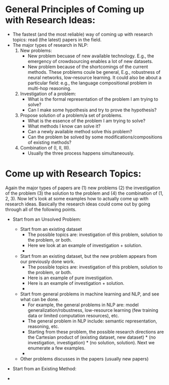 # General Principles of Coming up with Research Ideas:
   - The fastest (and the most reliable) way of coming up with research topics: read (the latest) papers in the field. 
   - The major types of research in NLP:
      1. New problems:
          + New problem becuase of new available technology. E.g., the emergency of crowdsourcing enables a lot of new datasets. 
          + New problem because of the shortcomings of the current methods. These problems coule be general, E.g., robustness of neural networks, low-resource learning. It could also be about a particular field: e.g., the language compositional problem in multi-hop reasoning. 
      2. Investigation of a problem:
          + What is the formal representation of the problem I am trying to solve?
          + Can I make some hypothesis and try to prove the hypothesis? 
      3. Propose solution of a problem/a set of problems. 
          + What is the essence of the problem I am trying to solve?
          + What methods I know can solve it? 
          + Can a newly available method solve this problem?
          + Can the problem be solved by some modifications/compositions of existing methods?
      4. Combination of (I, II, III). 
          + Usually the three process happens simultaneously. 

# Come up with Research Topics: 
Again the major types of papers are (1) new problems (2) the investigation of the problem (3) the solution to the problem and (4) the combination of (1, 2, 3). Now let's look at some examples how to actually come up with research ideas. Basically the research ideas could come out by going through all of the following points. 

- Start from an Unsolved Problem:
    - Start from an existing dataset
       + The possible topics are: investigation of this problem, solution to the problem, or both.
       + Here we look at an example of investigation + solution. 
       + 
    - Start from an existing dataset, but the new problem appears from our previously done work. 
       + The possible topics are: investigation of this problem, solution to the problem, or both.
       + Here is an example of pure investigation.
       + Here is an example of investigation + solution.
       + 
    - Start from general problems in machine learning and NLP, and see what can be done.
       + For example, the general problems in NLP are: model generalization/robustness, low-resource learning (few training data or limited computation resources), etc. 
       + The general problem in NLP include: semantic representation, reasoning, etc. 
       + Starting from these problem, the possible research directions are the Cartesian product of (existing dataset, new dataset) * (no investigation, investigation) * (no solution, solution). Next we enumerate a few examples. 
       + 
    - Other problems discusses in the papers (usually new papers)

- Start from an Existing Method:
 
- 
